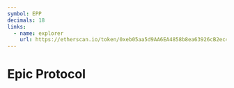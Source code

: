 ```yaml
---
symbol: EPP
decimals: 18
links:
  - name: explorer
    url: https://etherscan.io/token/0xeb05aa5d9AA6EA4858b8ea63926cB2ec4c94bD8D
---
```


# Epic Protocol
